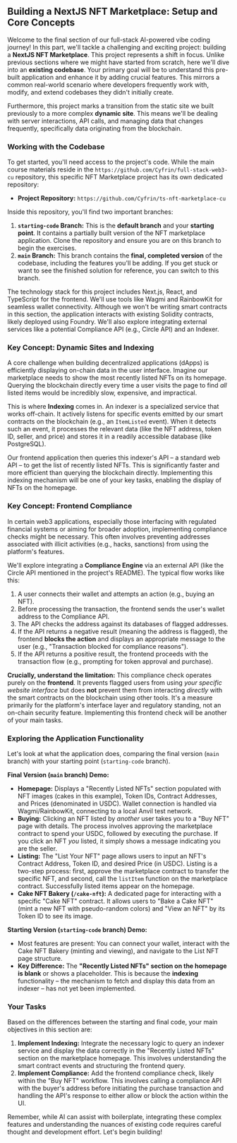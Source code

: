 ## Building a NextJS NFT Marketplace: Setup and Core Concepts

Welcome to the final section of our full-stack AI-powered vibe coding journey! In this part, we'll tackle a challenging and exciting project: building a **NextJS NFT Marketplace**. This project represents a shift in focus. Unlike previous sections where we might have started from scratch, here we'll dive into an **existing codebase**. Your primary goal will be to understand this pre-built application and enhance it by adding crucial features. This mirrors a common real-world scenario where developers frequently work with, modify, and extend codebases they didn't initially create.

Furthermore, this project marks a transition from the static site we built previously to a more complex **dynamic site**. This means we'll be dealing with server interactions, API calls, and managing data that changes frequently, specifically data originating from the blockchain.

### Working with the Codebase

To get started, you'll need access to the project's code. While the main course materials reside in the `https://github.com/Cyfrin/full-stack-web3-cu` repository, this specific NFT Marketplace project has its own dedicated repository:

*   **Project Repository:** `https://github.com/Cyfrin/ts-nft-marketplace-cu`

Inside this repository, you'll find two important branches:

1.  **`starting-code` Branch:** This is the **default branch** and your **starting point**. It contains a partially built version of the NFT marketplace application. Clone the repository and ensure you are on this branch to begin the exercises.
2.  **`main` Branch:** This branch contains the **final, completed version** of the codebase, including the features you'll be adding. If you get stuck or want to see the finished solution for reference, you can switch to this branch.

The technology stack for this project includes Next.js, React, and TypeScript for the frontend. We'll use tools like Wagmi and RainbowKit for seamless wallet connectivity. Although we won't be writing smart contracts in this section, the application interacts with existing Solidity contracts, likely deployed using Foundry. We'll also explore integrating external services like a potential Compliance API (e.g., Circle API) and an Indexer.

### Key Concept: Dynamic Sites and Indexing

A core challenge when building decentralized applications (dApps) is efficiently displaying on-chain data in the user interface. Imagine our marketplace needs to show the most recently listed NFTs on its homepage. Querying the blockchain directly every time a user visits the page to find *all* listed items would be incredibly slow, expensive, and impractical.

This is where **Indexing** comes in. An indexer is a specialized service that works off-chain. It actively listens for specific events emitted by our smart contracts on the blockchain (e.g., an `ItemListed` event). When it detects such an event, it processes the relevant data (like the NFT address, token ID, seller, and price) and stores it in a readily accessible database (like PostgreSQL).

Our frontend application then queries this indexer's API – a standard web API – to get the list of recently listed NFTs. This is significantly faster and more efficient than querying the blockchain directly. Implementing this indexing mechanism will be one of your key tasks, enabling the display of NFTs on the homepage.

### Key Concept: Frontend Compliance

In certain web3 applications, especially those interfacing with regulated financial systems or aiming for broader adoption, implementing compliance checks might be necessary. This often involves preventing addresses associated with illicit activities (e.g., hacks, sanctions) from using the platform's features.

We'll explore integrating a **Compliance Engine** via an external API (like the Circle API mentioned in the project's README). The typical flow works like this:

1.  A user connects their wallet and attempts an action (e.g., buying an NFT).
2.  Before processing the transaction, the frontend sends the user's wallet address to the Compliance API.
3.  The API checks the address against its databases of flagged addresses.
4.  If the API returns a negative result (meaning the address is flagged), the frontend **blocks the action** and displays an appropriate message to the user (e.g., "Transaction blocked for compliance reasons").
5.  If the API returns a positive result, the frontend proceeds with the transaction flow (e.g., prompting for token approval and purchase).

**Crucially, understand the limitation:** This compliance check operates purely on the **frontend**. It prevents flagged users from using *your specific website interface* but does **not** prevent them from interacting *directly* with the smart contracts on the blockchain using other tools. It's a measure primarily for the platform's interface layer and regulatory standing, not an on-chain security feature. Implementing this frontend check will be another of your main tasks.

### Exploring the Application Functionality

Let's look at what the application does, comparing the final version (`main` branch) with your starting point (`starting-code` branch).

**Final Version (`main` branch) Demo:**

*   **Homepage:** Displays a "Recently Listed NFTs" section populated with NFT images (cakes in this example), Token IDs, Contract Addresses, and Prices (denominated in USDC). Wallet connection is handled via Wagmi/RainbowKit, connecting to a local Anvil test network.
*   **Buying:** Clicking an NFT listed by *another* user takes you to a "Buy NFT" page with details. The process involves approving the marketplace contract to spend your USDC, followed by executing the purchase. If you click an NFT *you* listed, it simply shows a message indicating you are the seller.
*   **Listing:** The "List Your NFT" page allows users to input an NFT's Contract Address, Token ID, and desired Price (in USDC). Listing is a two-step process: first, approve the marketplace contract to transfer the specific NFT, and second, call the `listItem` function on the marketplace contract. Successfully listed items appear on the homepage.
*   **Cake NFT Bakery (`/cake-nft`):** A dedicated page for interacting with a specific "Cake NFT" contract. It allows users to "Bake a Cake NFT" (mint a new NFT with pseudo-random colors) and "View an NFT" by its Token ID to see its image.

**Starting Version (`starting-code` branch) Demo:**

*   Most features are present: You can connect your wallet, interact with the Cake NFT Bakery (minting and viewing), and navigate to the List NFT page structure.
*   **Key Difference:** The **"Recently Listed NFTs" section on the homepage is blank** or shows a placeholder. This is because the **indexing** functionality – the mechanism to fetch and display this data from an indexer – has not yet been implemented.

### Your Tasks

Based on the differences between the starting and final code, your main objectives in this section are:

1.  **Implement Indexing:** Integrate the necessary logic to query an indexer service and display the data correctly in the "Recently Listed NFTs" section on the marketplace homepage. This involves understanding the smart contract events and structuring the frontend query.
2.  **Implement Compliance:** Add the frontend compliance check, likely within the "Buy NFT" workflow. This involves calling a compliance API with the buyer's address before initiating the purchase transaction and handling the API's response to either allow or block the action within the UI.

Remember, while AI can assist with boilerplate, integrating these complex features and understanding the nuances of existing code requires careful thought and development effort. Let's begin building!